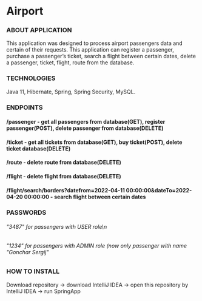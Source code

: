 # Airport
### ABOUT APPLICATION
This application was designed to process airport passengers data and certain of their requests. This application can register a passenger, purchase a passenger’s ticket, 
search a flight between certain dates, delete a passenger, ticket, flight, route from the database.

### TECHNOLOGIES
Java 11, Hibernate, Spring, Spring Security, MySQL.

### ENDPOINTS
#### /passenger - get all passengers from database(GET), register passenger(POST), delete passenger from database(DELETE)
#### /ticket - get all tickets from database(GET), buy ticket(POST), delete ticket database(DELETE)
#### /route - delete route from database(DELETE)
#### /flight - delete flight from database(DELETE)
#### /flight/search/borders?datefrom=2022-04-11 00:00:00&dateTo=2022-04-20 00:00:00 - search flight between certain dates

### PASSWORDS
###### "3487" for passengers with USER role\n
###### "1234" for passengers with ADMIN role (now only passenger with name "Gonchar Sergij"

### HOW TO INSTALL
Download repository -> download IntelliJ IDEA -> open this repository by IntelliJ IDEA -> run SpringApp
